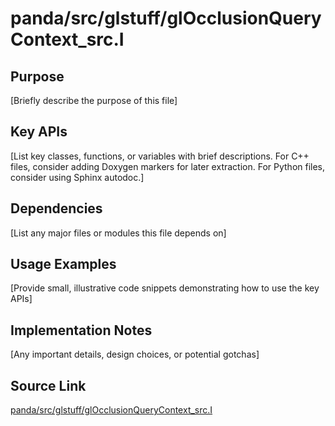 # panda/src/glstuff/glOcclusionQueryContext_src.I

## Purpose
[Briefly describe the purpose of this file]

## Key APIs
[List key classes, functions, or variables with brief descriptions.
For C++ files, consider adding Doxygen markers for later extraction.
For Python files, consider using Sphinx autodoc.]

## Dependencies
[List any major files or modules this file depends on]

## Usage Examples
[Provide small, illustrative code snippets demonstrating how to use the key APIs]

## Implementation Notes
[Any important details, design choices, or potential gotchas]

## Source Link
[panda/src/glstuff/glOcclusionQueryContext_src.I](link_to_source_repository/panda/src/glstuff/glOcclusionQueryContext_src.I)

